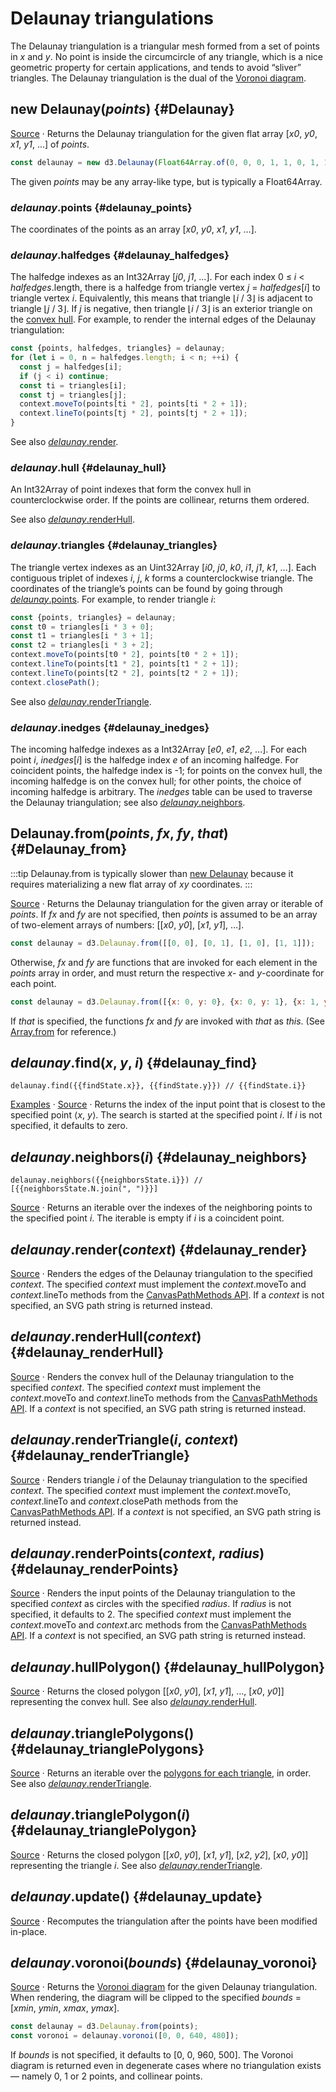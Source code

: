 <script setup>

import * as Plot from "@observablehq/plot";
import * as d3 from "d3";
import {shallowRef} from "vue";
import PlotRender from "../components/PlotRender.js";

const random = d3.randomNormal.source(d3.randomLcg(42))();
const points = Array.from({length: 1000}, () => [random(), random()]);
const findState = shallowRef({x: 0, y: 0, i: -1});
const neighborsState = shallowRef({i: -1, N: []});

</script>

# Delaunay triangulations

<PlotRender defer :options='{
  style: {marginTop: "1em"},
  axis: null,
  width: 688,
  height: 688,
  x: {domain: [-4, 3.5]},
  y: {domain: [-3, 3.5]},
  marks: [
    Plot.dot(points, {r: 2, fill: "currentColor"}),
    Plot.delaunayMesh(points, {strokeOpacity: 0.3})
  ]
}' />

The Delaunay triangulation is a triangular mesh formed from a set of points in *x* and *y*. No point is inside the circumcircle of any triangle, which is a nice geometric property for certain applications, and tends to avoid “sliver” triangles. The Delaunay triangulation is the dual of the [Voronoi diagram](./voronoi.md).

## new Delaunay(*points*) {#Delaunay}

[Source](https://github.com/d3/d3-delaunay/blob/main/src/delaunay.js) · Returns the Delaunay triangulation for the given flat array [*x0*, *y0*, *x1*, *y1*, …] of *points*.

```js
const delaunay = new d3.Delaunay(Float64Array.of(0, 0, 0, 1, 1, 0, 1, 1));
```

The given *points* may be any array-like type, but is typically a Float64Array.

### *delaunay*.points {#delaunay_points}

The coordinates of the points as an array [*x0*, *y0*, *x1*, *y1*, …].

### *delaunay*.halfedges {#delaunay_halfedges}

The halfedge indexes as an Int32Array [*j0*, *j1*, …]. For each index 0 ≤ *i* < *halfedges*.length, there is a halfedge from triangle vertex *j* = *halfedges*[*i*] to triangle vertex *i*. Equivalently, this means that triangle ⌊*i* / 3⌋ is adjacent to triangle ⌊*j* / 3⌋. If *j* is negative, then triangle ⌊*i* / 3⌋ is an exterior triangle on the [convex hull](#delaunay_hull). For example, to render the internal edges of the Delaunay triangulation:

```js
const {points, halfedges, triangles} = delaunay;
for (let i = 0, n = halfedges.length; i < n; ++i) {
  const j = halfedges[i];
  if (j < i) continue;
  const ti = triangles[i];
  const tj = triangles[j];
  context.moveTo(points[ti * 2], points[ti * 2 + 1]);
  context.lineTo(points[tj * 2], points[tj * 2 + 1]);
}
```

See also [*delaunay*.render](#delaunay_render).

### *delaunay*.hull {#delaunay_hull}

An Int32Array of point indexes that form the convex hull in counterclockwise order. If the points are collinear, returns them ordered.

See also [*delaunay*.renderHull](#delaunay_renderHull).

### *delaunay*.triangles {#delaunay_triangles}

The triangle vertex indexes as an Uint32Array [*i0*, *j0*, *k0*, *i1*, *j1*, *k1*, …]. Each contiguous triplet of indexes *i*, *j*, *k* forms a counterclockwise triangle. The coordinates of the triangle’s points can be found by going through [*delaunay*.points](#delaunay_points). For example, to render triangle *i*:

```js
const {points, triangles} = delaunay;
const t0 = triangles[i * 3 + 0];
const t1 = triangles[i * 3 + 1];
const t2 = triangles[i * 3 + 2];
context.moveTo(points[t0 * 2], points[t0 * 2 + 1]);
context.lineTo(points[t1 * 2], points[t1 * 2 + 1]);
context.lineTo(points[t2 * 2], points[t2 * 2 + 1]);
context.closePath();
```

See also [*delaunay*.renderTriangle](#delaunay_renderTriangle).

### *delaunay*.inedges {#delaunay_inedges}

The incoming halfedge indexes as a Int32Array [*e0*, *e1*, *e2*, …]. For each point *i*, *inedges*[*i*] is the halfedge index *e* of an incoming halfedge. For coincident points, the halfedge index is -1; for points on the convex hull, the incoming halfedge is on the convex hull; for other points, the choice of incoming halfedge is arbitrary. The *inedges* table can be used to traverse the Delaunay triangulation; see also [*delaunay*.neighbors](#delaunay_neighbors).

## Delaunay.from(*points*, *fx*, *fy*, *that*) {#Delaunay_from}

:::tip
Delaunay.from is typically slower than [new Delaunay](#Delaunay) because it requires materializing a new flat array of *xy* coordinates.
:::

[Source](https://github.com/d3/d3-delaunay/blob/main/src/delaunay.js) · Returns the Delaunay triangulation for the given array or iterable of *points*. If *fx* and *fy* are not specified, then *points* is assumed to be an array of two-element arrays of numbers: [[*x0*, *y0*], [*x1*, *y1*], …].

```js
const delaunay = d3.Delaunay.from([[0, 0], [0, 1], [1, 0], [1, 1]]);
```

Otherwise, *fx* and *fy* are functions that are invoked for each element in the *points* array in order, and must return the respective *x*- and *y*-coordinate for each point.

```js
const delaunay = d3.Delaunay.from([{x: 0, y: 0}, {x: 0, y: 1}, {x: 1, y: 0}, {x: 1, y: 1}], (d) => d.x, (d) => d.y);
```

If *that* is specified, the functions *fx* and *fy* are invoked with *that* as *this*. (See [Array.from](https://developer.mozilla.org/docs/Web/JavaScript/Reference/Global_Objects/Array/from) for reference.)

## *delaunay*.find(*x*, *y*, *i*) {#delaunay_find}

<PlotRender defer v-once :options='{
  style: {marginTop: "1em"},
  axis: null,
  width: 688,
  height: 688,
  x: {domain: [-4, 3.5]},
  y: {domain: [-3, 3.5]},
  marks: [
    Plot.dot(points, {r: 2, fill: "currentColor"}),
    Plot.delaunayMesh(points, {strokeOpacity: 0.3}),
    Plot.line(points, {
      stroke: "red",
      strokeWidth: 3,
      markerStart: "dot",
      markerEnd: "arrow",
      render(index, scales, values, dimensions, context, next) {
        const {x: X, y: Y} = values;
        const delaunay = d3.Delaunay.from(points, (d, i) => X[i], (d, i) => Y[i]);
        function update(x, y) {
          let j = 0, i, path = [j];
          while ((i = delaunay._step(j, x, y)) >= 0 && i !== j) path.push(j = i);
          findState = {x, y, i};
          return next(path, scales, values, dimensions, context);
        }
        let line = update(0, 0);
        context.ownerSVGElement.addEventListener("pointermove", (event) => {
          const [x, y] = d3.pointer(event);
          const newline = update(Math.round(x), Math.round(y));
          line.replaceWith(newline);
          line = newline;
        });
        return line;
      }
    }),
  ]
}' />

```js-vue
delaunay.find({{findState.x}}, {{findState.y}}) // {{findState.i}}
```

[Examples](https://observablehq.com/@d3/delaunay-find) · [Source](https://github.com/d3/d3-delaunay/blob/main/src/delaunay.js) · Returns the index of the input point that is closest to the specified point ⟨*x*, *y*⟩. The search is started at the specified point *i*. If *i* is not specified, it defaults to zero.

## *delaunay*.neighbors(*i*) {#delaunay_neighbors}

<PlotRender defer v-once :options='{
  style: {marginTop: "1em"},
  axis: null,
  width: 688,
  height: 688,
  x: {domain: [-4, 3.5]},
  y: {domain: [-3, 3.5]},
  marks: [
    Plot.dot(points, {r: 2, fill: "currentColor"}),
    Plot.delaunayMesh(points, {strokeOpacity: 0.3}),
    Plot.link(points, {
      x1: (d) => d[0],
      y1: (d) => d[1],
      x2: (d) => d[0],
      y2: (d) => d[1],
      stroke: "red",
      strokeWidth: 2,
      markerStart: "dot",
      markerEnd: "arrow",
      render(index, scales, values, dimensions, context, next) {
        const {x1: X, y1: Y} = values;
        const delaunay = d3.Delaunay.from(points, (d, i) => X[i], (d, i) => Y[i]);
        function update(x, y) {
          const i = delaunay.find(x, y);
          const N = Array.from(delaunay.neighbors(i));
          neighborsState = {i, N};
          return next(
            d3.range(N.length),
            scales,
            {
              x1: N.map(() => X[i]),
              x2: N.map((j) => X[j]),
              y1: N.map(() => Y[i]),
              y2: N.map((j) => Y[j])
            },
            dimensions,
            context
          );
        }
        let line = update(0, 0);
        context.ownerSVGElement.addEventListener("pointermove", (event) => {
          const [x, y] = d3.pointer(event);
          const newline = update(Math.round(x), Math.round(y));
          line.replaceWith(newline);
          line = newline;
        });
        return line;
      }
    }),
  ]
}' />

```js-vue
delaunay.neighbors({{neighborsState.i}}) // [{{neighborsState.N.join(", ")}}]
```

[Source](https://github.com/d3/d3-delaunay/blob/main/src/delaunay.js) · Returns an iterable over the indexes of the neighboring points to the specified point *i*. The iterable is empty if *i* is a coincident point.

## *delaunay*.render(*context*) {#delaunay_render}

<PlotRender defer :options='{
  style: {marginTop: "1em"},
  axis: null,
  width: 688,
  height: 688,
  x: {domain: [-4, 3.5]},
  y: {domain: [-3, 3.5]},
  marks: [
    Plot.dot(points, {r: 2, fill: "currentColor"}),
    Plot.delaunayMesh(points, {strokeOpacity: 1})
  ]
}' />

[Source](https://github.com/d3/d3-delaunay/blob/main/src/delaunay.js) · Renders the edges of the Delaunay triangulation to the specified *context*. The specified *context* must implement the *context*.moveTo and *context*.lineTo methods from the [CanvasPathMethods API](https://www.w3.org/TR/2dcontext/#canvaspathmethods). If a *context* is not specified, an SVG path string is returned instead.

## *delaunay*.renderHull(*context*) {#delaunay_renderHull}

<PlotRender defer :options='{
  style: {marginTop: "1em"},
  axis: null,
  width: 688,
  height: 688,
  x: {domain: [-4, 3.5]},
  y: {domain: [-3, 3.5]},
  marks: [
    Plot.dot(points, {r: 2, fill: "currentColor"}),
    Plot.hull(points, {strokeOpacity: 1})
  ]
}' />

[Source](https://github.com/d3/d3-delaunay/blob/main/src/delaunay.js) · Renders the convex hull of the Delaunay triangulation to the specified *context*. The specified *context* must implement the *context*.moveTo and *context*.lineTo methods from the [CanvasPathMethods API](https://www.w3.org/TR/2dcontext/#canvaspathmethods). If a *context* is not specified, an SVG path string is returned instead.

## *delaunay*.renderTriangle(*i*, *context*) {#delaunay_renderTriangle}

<PlotRender defer :options='{
  style: {marginTop: "1em"},
  axis: null,
  width: 688,
  height: 688,
  color: {scheme: $dark ? "turbo" : "orrd", reverse: true},
  x: {domain: [-4, 3.5]},
  y: {domain: [-3, 3.5]},
  marks: [
    Plot.geo([], {
      stroke: "black",
      strokeOpacity: 0.2,
      initializer(data, facets, channels, {x, y}) {
        const delaunay = d3.Delaunay.from(points, (d) => x(d[0]), (d) => y(d[1]));
        const polygons = Array.from(delaunay.trianglePolygons());
        const index = d3.range(polygons.length);
        return {
          data: polygons,
          facets: [index],
          channels: {
            geometry: {
              value: polygons.map((ring) => ({type: "Polygon", coordinates: [ring.map(([px, py]) => [x.invert(px), y.invert(py)])]})),
              scale: false // TODO allow scale: true here
            },
            fill: {
              value: index,
              scale: true
            }
          }
        };
      }
    }),
    Plot.dot(points, {r: 2, fill: "black"})
  ]
}' />

[Source](https://github.com/d3/d3-delaunay/blob/main/src/delaunay.js) · Renders triangle *i* of the Delaunay triangulation to the specified *context*. The specified *context* must implement the *context*.moveTo, *context*.lineTo and *context*.closePath methods from the [CanvasPathMethods API](https://www.w3.org/TR/2dcontext/#canvaspathmethods). If a *context* is not specified, an SVG path string is returned instead.

## *delaunay*.renderPoints(*context*, *radius*) {#delaunay_renderPoints}

<PlotRender defer :options='{
  style: {marginTop: "1em"},
  axis: null,
  width: 688,
  height: 688,
  x: {domain: [-4, 3.5]},
  y: {domain: [-3, 3.5]},
  marks: [
    Plot.dot(points, {r: 2, fill: "currentColor"})
  ]
}' />

[Source](https://github.com/d3/d3-delaunay/blob/main/src/delaunay.js) · Renders the input points of the Delaunay triangulation to the specified *context* as circles with the specified *radius*. If *radius* is not specified, it defaults to 2. The specified *context* must implement the *context*.moveTo and *context*.arc methods from the [CanvasPathMethods API](https://www.w3.org/TR/2dcontext/#canvaspathmethods). If a *context* is not specified, an SVG path string is returned instead.

## *delaunay*.hullPolygon() {#delaunay_hullPolygon}

[Source](https://github.com/d3/d3-delaunay/blob/main/src/delaunay.js) · Returns the closed polygon [[*x0*, *y0*], [*x1*, *y1*], …, [*x0*, *y0*]] representing the convex hull. See also [*delaunay*.renderHull](#delaunay_renderHull).

## *delaunay*.trianglePolygons() {#delaunay_trianglePolygons}

[Source](https://github.com/d3/d3-delaunay/blob/main/src/delaunay.js) · Returns an iterable over the [polygons for each triangle](#delaunay_trianglePolygon), in order. See also [*delaunay*.renderTriangle](#delaunay_renderTriangle).

## *delaunay*.trianglePolygon(*i*) {#delaunay_trianglePolygon}

[Source](https://github.com/d3/d3-delaunay/blob/main/src/delaunay.js) · Returns the closed polygon [[*x0*, *y0*], [*x1*, *y1*], [*x2*, *y2*], [*x0*, *y0*]] representing the triangle *i*. See also [*delaunay*.renderTriangle](#delaunay_renderTriangle).

## *delaunay*.update() {#delaunay_update}

[Source](https://github.com/d3/d3-delaunay/blob/main/src/delaunay.js) · Recomputes the triangulation after the points have been modified in-place.

## *delaunay*.voronoi(*bounds*) {#delaunay_voronoi}

[Source](https://github.com/d3/d3-delaunay/blob/main/src/delaunay.js) · Returns the [Voronoi diagram](./voronoi.md) for the given Delaunay triangulation. When rendering, the diagram will be clipped to the specified *bounds* = [*xmin*, *ymin*, *xmax*, *ymax*].

```js
const delaunay = d3.Delaunay.from(points);
const voronoi = delaunay.voronoi([0, 0, 640, 480]);
```

If *bounds* is not specified, it defaults to [0, 0, 960, 500]. The Voronoi diagram is returned even in degenerate cases where no triangulation exists — namely 0, 1 or 2 points, and collinear points.
